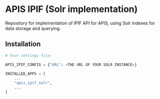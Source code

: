 APIS IPIF (Solr implementation)
===============================

Repository for implementation of IPIF API for APIS, using Solr indexes for data storage and querying.

## Installation

```python
# Your settings file:

APIS_IPIF_CONFIG = {"URL": <THE URL OF YOUR SOLR INSTANCE>}

INSTALLED_APPS = [
    ...
    "apis_ipif_solr",
    ...
]
```
